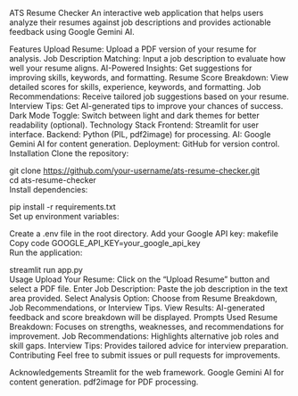 ATS Resume Checker
An interactive web application that helps users analyze their resumes against job descriptions and provides actionable feedback using Google Gemini AI.

Features
Upload Resume: Upload a PDF version of your resume for analysis.
Job Description Matching: Input a job description to evaluate how well your resume aligns.
AI-Powered Insights: Get suggestions for improving skills, keywords, and formatting.
Resume Score Breakdown: View detailed scores for skills, experience, keywords, and formatting.
Job Recommendations: Receive tailored job suggestions based on your resume.
Interview Tips: Get AI-generated tips to improve your chances of success.
Dark Mode Toggle: Switch between light and dark themes for better readability (optional).
Technology Stack
Frontend: Streamlit for user interface.
Backend: Python (PIL, pdf2image) for processing.
AI: Google Gemini AI for content generation.
Deployment: GitHub for version control.
Installation
Clone the repository:


git clone https://github.com/your-username/ats-resume-checker.git  
cd ats-resume-checker  
Install dependencies:


pip install -r requirements.txt  
Set up environment variables:

Create a .env file in the root directory.
Add your Google API key:
makefile
Copy code
GOOGLE_API_KEY=your_google_api_key  
Run the application:



streamlit run app.py  
Usage
Upload Your Resume: Click on the “Upload Resume” button and select a PDF file.
Enter Job Description: Paste the job description in the text area provided.
Select Analysis Option: Choose from Resume Breakdown, Job Recommendations, or Interview Tips.
View Results: AI-generated feedback and score breakdown will be displayed.
Prompts Used
Resume Breakdown: Focuses on strengths, weaknesses, and recommendations for improvement.
Job Recommendations: Highlights alternative job roles and skill gaps.
Interview Tips: Provides tailored advice for interview preparation.
Contributing
Feel free to submit issues or pull requests for improvements.

Acknowledgements
Streamlit for the web framework.
Google Gemini AI for content generation.
pdf2image for PDF processing.
